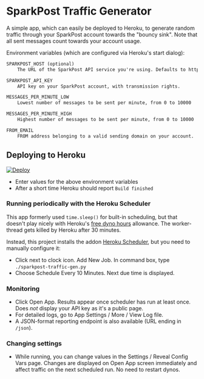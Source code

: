 # SparkPost Traffic Generator

A simple app, which can easily be deployed to Heroku, to generate random traffic through your SparkPost
account towards the "bouncy sink".  Note that all sent messages count towards your account usage.

Environment variables (which are configured via Heroku's start dialog):

```txt
SPARKPOST_HOST (optional)
    The URL of the SparkPost API service you're using. Defaults to https://api.sparkpost.com.

SPARKPOST_API_KEY
    API key on your SparkPost account, with transmission rights.

MESSAGES_PER_MINUTE_LOW
    Lowest number of messages to be sent per minute, from 0 to 10000

MESSAGES_PER_MINUTE_HIGH
    Highest number of messages to be sent per minute, from 0 to 10000

FROM_EMAIL
    FROM address belonging to a valid sending domain on your account.  e.g. fred@example.com
```

## Deploying to Heroku

[![Deploy](https://www.herokucdn.com/deploy/button.svg)](https://heroku.com/deploy)

- Enter values for the above environment variables
- After a short time Heroku should report `Build finished`

### Running periodically with the Heroku Scheduler

This app formerly used `time.sleep()` for built-in scheduling, but that doesn't play nicely with
Heroku's [free dyno hours](https://devcenter.heroku.com/articles/free-dyno-hours#consuming-hours) allowance.
The worker-thread gets killed by Heroku after 30 minutes.

Instead, this project installs the addon [Heroku Scheduler](https://devcenter.heroku.com/articles/scheduler), but you
need to manually configure it:

- Click next to clock icon.  Add New Job.  In command box, type `./sparkpost-traffic-gen.py`
- Choose Schedule Every 10 Minutes.  Next due time is displayed.

### Monitoring

- Click Open App. Results appear once scheduler has run at least once.  Does _not_ display your API key as it's a public page.
- For detailed logs, go to App Settings / More / View Log file.
- A JSON-format reporting endpoint is also available (URL ending in `/json`).

### Changing settings

- While running, you can change values in the Settings / Reveal Config Vars page.  Changes are displayed on Open App screen immediately and affect traffic on the next scheduled run. No need to restart dynos.
